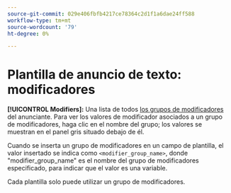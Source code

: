 ```yaml
---
source-git-commit: 029e406fbfb4217ce78364c2d1f1a6dae24ff588
workflow-type: tm+mt
source-wordcount: '79'
ht-degree: 0%

---
```

# Plantilla de anuncio de texto: modificadores

**[!UICONTROL Modifiers]:** Una lista de todos [los grupos de modificadores](/help/search-social-commerce/campaign-management/inventory-feeds/modifiers-manage.md) del anunciante. Para ver los valores de modificador asociados a un grupo de modificadores, haga clic en el nombre del grupo; los valores se muestran en el panel gris situado debajo de él.

Cuando se inserta un grupo de modificadores en un campo de plantilla, el valor insertado se indica como `<modifier_group_name>`, donde &quot;modifier_group_name&quot; es el nombre del grupo de modificadores especificado, para indicar que el valor es una variable.

Cada plantilla solo puede utilizar un grupo de modificadores.
